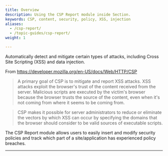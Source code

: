 ```yaml
---
title: Overview
description: Using the CSP Report module inside Section.
keywords: CSP, content, security, policy, XSS, injection
aliases:
  - /csp-report/
  - /topic-guides/csp-report/
weight: 1

---
```


Automatically detect and mitigate certain types of attacks, including Cross Site Scripting (XSS) and data injection.

From https://developer.mozilla.org/en-US/docs/Web/HTTP/CSP

> A primary goal of CSP is to mitigate and report XSS attacks. XSS attacks exploit the browser's trust of the content received from the server. Malicious scripts are executed by the victim's browser because the browser trusts the source of the content, even when it's not coming from where it seems to be coming from.

> CSP makes it possible for server administrators to reduce or eliminate the vectors by which XSS can occur by specifying the domains that the browser should consider to be valid sources of executable scripts.

The CSP Report module allows users to easily insert and modify security policies and track which part of a site/application has experienced policy breaches.

---